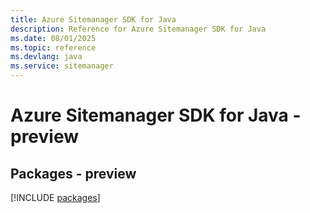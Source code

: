 ```yaml
---
title: Azure Sitemanager SDK for Java
description: Reference for Azure Sitemanager SDK for Java
ms.date: 08/01/2025
ms.topic: reference
ms.devlang: java
ms.service: sitemanager
---
```

# Azure Sitemanager SDK for Java - preview
## Packages - preview
[!INCLUDE [packages](sitemanager-index.md)]